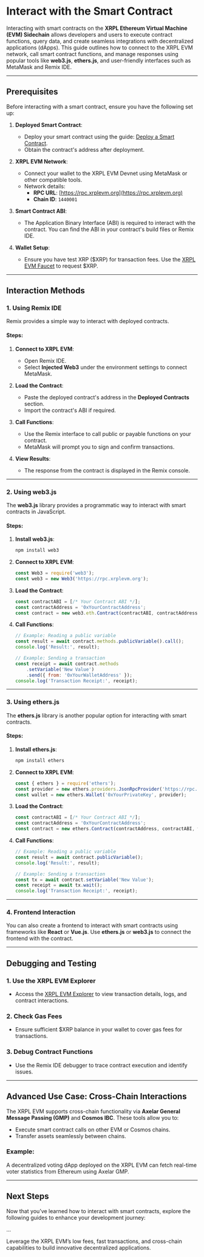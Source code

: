 # Interact with the Smart Contract

Interacting with smart contracts on the **XRPL Ethereum Virtual Machine (EVM) Sidechain** allows developers and users to execute contract functions, query data, and create seamless integrations with decentralized applications (dApps). This guide outlines how to connect to the XRPL EVM network, call smart contract functions, and manage responses using popular tools like **web3.js**, **ethers.js**, and user-friendly interfaces such as MetaMask and Remix IDE.

---

## Prerequisites

Before interacting with a smart contract, ensure you have the following set up:

1. **Deployed Smart Contract**:
   - Deploy your smart contract using the guide: [Deploy a Smart Contract](./deploy-the-smart-contract.md).
   - Obtain the contract's address after deployment.

2. **XRPL EVM Network**:
   - Connect your wallet to the XRPL EVM Devnet using MetaMask or other compatible tools. 
   - Network details:
     - **RPC URL**: [https://rpc.xrplevm.org](https://rpc.xrplevm.org)
     - **Chain ID**: `1440001`

3. **Smart Contract ABI**:
   - The Application Binary Interface (ABI) is required to interact with the contract. You can find the ABI in your contract's build files or Remix IDE.

4. **Wallet Setup**:
   - Ensure you have test XRP ($XRP) for transaction fees. Use the [XRPL EVM Faucet](../../users/faucet.md) to request $XRP.

---

## Interaction Methods

### 1. Using Remix IDE
Remix provides a simple way to interact with deployed contracts.

#### Steps:
1. **Connect to XRPL EVM**:
   - Open Remix IDE.
   - Select **Injected Web3** under the environment settings to connect MetaMask.

2. **Load the Contract**:
   - Paste the deployed contract's address in the **Deployed Contracts** section.
   - Import the contract's ABI if required.

3. **Call Functions**:
   - Use the Remix interface to call public or payable functions on your contract.
   - MetaMask will prompt you to sign and confirm transactions.

4. **View Results**:
   - The response from the contract is displayed in the Remix console.

---

### 2. Using web3.js
The **web3.js** library provides a programmatic way to interact with smart contracts in JavaScript.

#### Steps:
1. **Install web3.js**:
   ```bash
   npm install web3
   ```

2. **Connect to XRPL EVM**:
   ```javascript
   const Web3 = require('web3');
   const web3 = new Web3('https://rpc.xrplevm.org');
   ```

3. **Load the Contract**:
   ```javascript
   const contractABI = [/* Your Contract ABI */];
   const contractAddress = '0xYourContractAddress';
   const contract = new web3.eth.Contract(contractABI, contractAddress);
   ```

4. **Call Functions**:
   ```javascript
   // Example: Reading a public variable
   const result = await contract.methods.publicVariable().call();
   console.log('Result:', result);

   // Example: Sending a transaction
   const receipt = await contract.methods
       .setVariable('New Value')
       .send({ from: '0xYourWalletAddress' });
   console.log('Transaction Receipt:', receipt);
   ```

---

### 3. Using ethers.js
The **ethers.js** library is another popular option for interacting with smart contracts.

#### Steps:
1. **Install ethers.js**:
   ```bash
   npm install ethers
   ```

2. **Connect to XRPL EVM**:
   ```javascript
   const { ethers } = require('ethers');
   const provider = new ethers.providers.JsonRpcProvider('https://rpc.xrplevm.org');
   const wallet = new ethers.Wallet('0xYourPrivateKey', provider);
   ```

3. **Load the Contract**:
   ```javascript
   const contractABI = [/* Your Contract ABI */];
   const contractAddress = '0xYourContractAddress';
   const contract = new ethers.Contract(contractAddress, contractABI, wallet);
   ```

4. **Call Functions**:
   ```javascript
   // Example: Reading a public variable
   const result = await contract.publicVariable();
   console.log('Result:', result);

   // Example: Sending a transaction
   const tx = await contract.setVariable('New Value');
   const receipt = await tx.wait();
   console.log('Transaction Receipt:', receipt);
   ```

---

### 4. Frontend Interaction
You can also create a frontend to interact with smart contracts using frameworks like **React** or **Vue.js**. Use **ethers.js** or **web3.js** to connect the frontend with the contract.

---

## Debugging and Testing

### 1. Use the XRPL EVM Explorer
- Access the [XRPL EVM Explorer](https://explorer.xrplevm.org) to view transaction details, logs, and contract interactions.

### 2. Check Gas Fees
- Ensure sufficient $XRP balance in your wallet to cover gas fees for transactions.

### 3. Debug Contract Functions
- Use the Remix IDE debugger to trace contract execution and identify issues.

---

## Advanced Use Case: Cross-Chain Interactions

The XRPL EVM supports cross-chain functionality via **Axelar General Message Passing (GMP)** and **Cosmos IBC**. These tools allow you to:
- Execute smart contract calls on other EVM or Cosmos chains.
- Transfer assets seamlessly between chains.

### Example:
A decentralized voting dApp deployed on the XRPL EVM can fetch real-time voter statistics from Ethereum using Axelar GMP.

---

## Next Steps

Now that you’ve learned how to interact with smart contracts, explore the following guides to enhance your development journey:

...

Leverage the XRPL EVM’s low fees, fast transactions, and cross-chain capabilities to build innovative decentralized applications.
